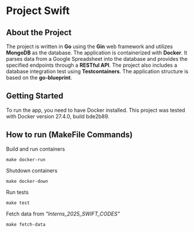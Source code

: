 # Project Swift

## About the Project

The project is written in **Go** using the **Gin** web framework and utilizes **MongoDB** as the database. The application is containerized with **Docker**. It parses data from a Google Spreadsheet into the database and provides the specified endpoints through a **RESTful API**. The project also includes a database integration test using **Testcontainers**. The application structure is based on the **go-blueprint**.

## Getting Started

To run the app, you need to have Docker installed. This project was tested with Docker version 27.4.0, build bde2b89.


## How to run (MakeFile Commands)


Build and run containers
```
make docker-run
```

Shutdown containers
```
make docker-down
```

Run tests
```
make test
```

Fetch data from <i>"Interns_2025_SWIFT_CODES"</i>
```
make fetch-data
```
